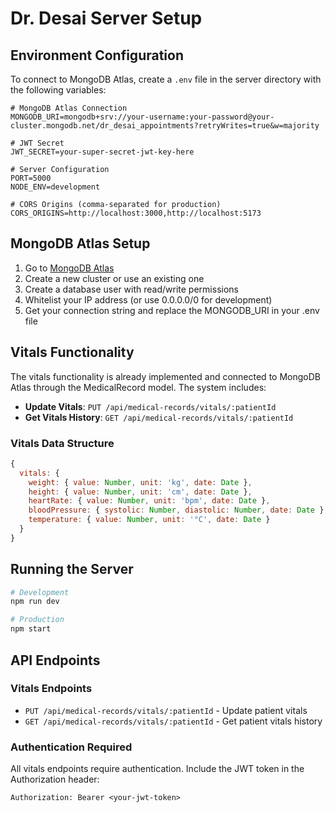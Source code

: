 # Dr. Desai Server Setup

## Environment Configuration

To connect to MongoDB Atlas, create a `.env` file in the server directory with the following variables:

```env
# MongoDB Atlas Connection
MONGODB_URI=mongodb+srv://your-username:your-password@your-cluster.mongodb.net/dr_desai_appointments?retryWrites=true&w=majority

# JWT Secret
JWT_SECRET=your-super-secret-jwt-key-here

# Server Configuration
PORT=5000
NODE_ENV=development

# CORS Origins (comma-separated for production)
CORS_ORIGINS=http://localhost:3000,http://localhost:5173
```

## MongoDB Atlas Setup

1. Go to [MongoDB Atlas](https://www.mongodb.com/atlas)
2. Create a new cluster or use an existing one
3. Create a database user with read/write permissions
4. Whitelist your IP address (or use 0.0.0.0/0 for development)
5. Get your connection string and replace the MONGODB_URI in your .env file

## Vitals Functionality

The vitals functionality is already implemented and connected to MongoDB Atlas through the MedicalRecord model. The system includes:

- **Update Vitals**: `PUT /api/medical-records/vitals/:patientId`
- **Get Vitals History**: `GET /api/medical-records/vitals/:patientId`

### Vitals Data Structure

```javascript
{
  vitals: {
    weight: { value: Number, unit: 'kg', date: Date },
    height: { value: Number, unit: 'cm', date: Date },
    heartRate: { value: Number, unit: 'bpm', date: Date },
    bloodPressure: { systolic: Number, diastolic: Number, date: Date },
    temperature: { value: Number, unit: '°C', date: Date }
  }
}
```

## Running the Server

```bash
# Development
npm run dev

# Production
npm start
```

## API Endpoints

### Vitals Endpoints
- `PUT /api/medical-records/vitals/:patientId` - Update patient vitals
- `GET /api/medical-records/vitals/:patientId` - Get patient vitals history

### Authentication Required
All vitals endpoints require authentication. Include the JWT token in the Authorization header:
```
Authorization: Bearer <your-jwt-token>
```
